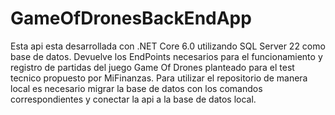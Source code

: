 # GameOfDronesBackEndApp
Esta api esta desarrollada con .NET Core 6.0 utilizando SQL Server 22 como base de datos. 
Devuelve los EndPoints necesarios para el funcionamiento y registro de partidas del juego Game Of Drones planteado para el test tecnico 
propuesto por MiFinanzas. 
Para utilizar el repositorio de manera local es necesario migrar la base de datos con los comandos correspondientes y conectar la api a la 
base de datos local.
